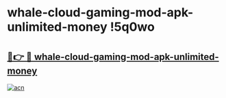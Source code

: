 # whale-cloud-gaming-mod-apk-unlimited-money !5q0wo

# <h2><a href="https://cqbuzl.esa.edu.pl?title=whale-cloud-gaming-mod-apk-unlimited-money&ref=5q0wo">🔗👉 🔴 whale-cloud-gaming-mod-apk-unlimited-money</a></h2>

[![acn](https://github.com/user-attachments/assets/0f9c940e-d8b0-45ae-aac7-cd30a18b3e1c)](https://cqbuzl.esa.edu.pl?title=whale-cloud-gaming-mod-apk-unlimited-money&ref=5q0wo)

